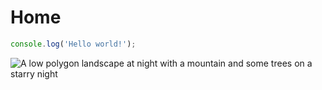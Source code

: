 # Home

``` js
console.log('Hello world!');
```

![A low polygon landscape at night with a mountain and some trees on a starry night](/images/landscape.svg)
